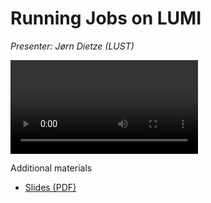 # Running Jobs on LUMI

*Presenter: Jørn Dietze (LUST)*

<video src="https://462000265.lumidata.eu/1day-20230509/recordings/09_LUMI_User_Support.mp4" controls="controls">
</video>

Additional materials

-   [Slides (PDF)](https://462000265.lumidata.eu/1day-20230509/files/LUMI-1day-20230509-09-Lumi-support.pdf)
